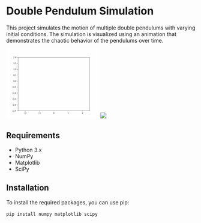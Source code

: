 # Double Pendulum Simulation

This project simulates the motion of multiple double pendulums with varying initial conditions. The simulation is visualized using an animation that demonstrates the chaotic behavior of the pendulums over time.

<p float="left">
  <img src="animations/double_pendulum1000_1.gif" width="49%" />
  <img src="animations/double_pendulum1000_2.gif" width="49%" /> 
</p>


## Requirements

- Python 3.x
- NumPy
- Matplotlib
- SciPy

## Installation

To install the required packages, you can use pip:

```sh
pip install numpy matplotlib scipy
